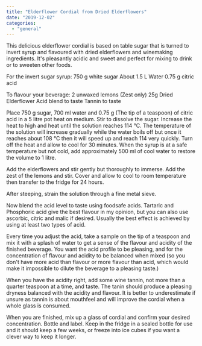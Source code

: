 ```yaml
---
title: "Elderflower Cordial from Dried Elderflowers"
date: "2019-12-02"
categories: 
  - "general"
---
```


This delicious elderflower cordial is based on table sugar that is turned to invert syrup and flavoured with dried elderflowers and winemaking ingredients. It's pleasantly acidic and sweet and perfect for mixing to drink or to sweeten other foods.

For the invert sugar syrup: 750 g white sugar About 1.5 L Water 0.75 g citric acid

To flavour your beverage: 2 unwaxed lemons (Zest only) 25g Dried Elderflower Acid blend to taste Tannin to taste

Place 750 g sugar, 700 ml water and 0.75 g (The tip of a teaspoon) of citric acid in a 5 litre pot heat on medium. Stir to dissolve the sugar. Increase the heat to high and heat until the solution reaches 114 °C. The temperature of the solution will increase gradually while the water boils off but once it reaches about 108 °C then it will speed up and reach 114 very quickly. Turn off the heat and allow to cool for 30 minutes. When the syrup is at a safe temperature but not cold, add approximately 500 ml of cool water to restore the volume to 1 litre.

Add the elderflowers and stir gently but thoroughly to immerse. Add the zest of the lemons and stir. Cover and allow to cool to room temperature then transfer to the fridge for 24 hours.

After steeping, strain the solution through a fine metal sieve.

Now blend the acid level to taste using foodsafe acids. Tartaric and Phosphoric acid give the best flavour in my opinion, but you can also use ascorbic, citric and malic if desired. Usually the best effect is achieved by using at least two types of acid.

Every time you adjust the acid, take a sample on the tip of a teaspoon and mix it with a splash of water to get a sense of the flavour and acidity of the finished beverage. You want the acid profile to be pleasing, and for the concentration of flavour and acidity to be balanced when mixed (so you don't have more acid than flavour or more flavour than acid, which would make it impossible to dilute the beverage to a pleasing taste.)

When you have the acidity right, add some wine tannin, not more than a quarter teaspoon at a time, and taste. The tanin should produce a pleasing dryness balanced with the acidity and flavour. It is better to underestimate if unsure as tannin is about mouthfeel and will improve the cordial when a whole glass is consumed.

When you are finished, mix up a glass of cordial and confirm your desired concentration. Bottle and label. Keep in the fridge in a sealed bottle for use and it should keep a few weeks, or freeze into ice cubes if you want a clever way to keep it longer.
